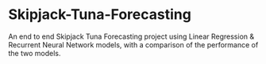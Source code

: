# Skipjack-Tuna-Forecasting

An end to end Skipjack Tuna Forecasting project using Linear Regression & Recurrent Neural Network models, with a comparison of the performance of the two models.
